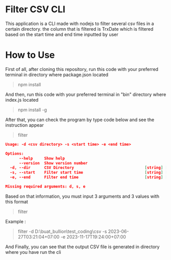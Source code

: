 # Filter CSV CLI
This application is a CLI made with nodejs to filter several csv files in a certain directory. the column that is filtered is TrxDate which is filtered based on the start time and end time inputted by user

# How to Use
First of all, after cloning this repository, run this code with your preferred terminal in directory where package.json located
> npm install

And then, run this code with your preferred terminal in "bin" directory where index.js located
> npm install -g

After that, you can check the program by type code below and see the instruction appear
> filter

```json
Usage: -d <csv directory> -s <start time> -e <end time>

Options:
      --help     Show help                                             [boolean]
      --version  Show version number                                   [boolean]
  -d, --dir      CSV Directory                               [string] [required]
  -s, --start    Filter start time                           [string] [required]
  -e, --end      Filter end time                             [string] [required]

Missing required arguments: d, s, e
```

Based on that information, you must input 3 arguments and 3 values with this format
> filter <argument1> <value1> <argument2> <value2> <argument3> <value3>

Example : 
> filter -d D:\buat_bullion\test_coding\csv -s 2023-06-27T03:21:04+07:00 -e 2023-11-17T19:24:00+07:00

And Finally, you can see that the output CSV file is generated in directory where you have run the cli
